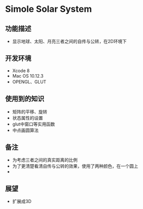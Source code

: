 # Simole Solar System

## 功能描述

* 显示地球、太阳、月亮三者之间的自传与公转，在2D环境下

## 开发环境

* Xcode 8
* Mac OS 10.12.3
* OPENGL、GLUT

## 使用到的知识

* 矩阵的平移、旋转
* 状态属性的设置
* glut中窗口等实用函数
* 中点画圆算法

## 备注

* 为考虑三者之间的真实距离的比例
* 为了更清楚看清自传与公转的效果，使用了两种颜色，在一个圆上
* 
## 展望

* 扩展成3D